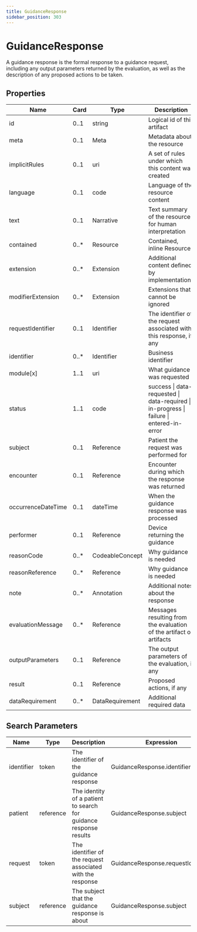```yaml
---
title: GuidanceResponse
sidebar_position: 303
---
```


# GuidanceResponse

A guidance response is the formal response to a guidance request, including any output parameters returned by the
evaluation, as well as the description of any proposed actions to be taken.

## Properties

| Name               | Card  | Type            | Description                                                                              |
| ------------------ | ----- | --------------- | ---------------------------------------------------------------------------------------- |
| id                 | 0..1  | string          | Logical id of this artifact                                                              |
| meta               | 0..1  | Meta            | Metadata about the resource                                                              |
| implicitRules      | 0..1  | uri             | A set of rules under which this content was created                                      |
| language           | 0..1  | code            | Language of the resource content                                                         |
| text               | 0..1  | Narrative       | Text summary of the resource, for human interpretation                                   |
| contained          | 0..\* | Resource        | Contained, inline Resources                                                              |
| extension          | 0..\* | Extension       | Additional content defined by implementations                                            |
| modifierExtension  | 0..\* | Extension       | Extensions that cannot be ignored                                                        |
| requestIdentifier  | 0..1  | Identifier      | The identifier of the request associated with this response, if any                      |
| identifier         | 0..\* | Identifier      | Business identifier                                                                      |
| module[x]          | 1..1  | uri             | What guidance was requested                                                              |
| status             | 1..1  | code            | success \| data-requested \| data-required \| in-progress \| failure \| entered-in-error |
| subject            | 0..1  | Reference       | Patient the request was performed for                                                    |
| encounter          | 0..1  | Reference       | Encounter during which the response was returned                                         |
| occurrenceDateTime | 0..1  | dateTime        | When the guidance response was processed                                                 |
| performer          | 0..1  | Reference       | Device returning the guidance                                                            |
| reasonCode         | 0..\* | CodeableConcept | Why guidance is needed                                                                   |
| reasonReference    | 0..\* | Reference       | Why guidance is needed                                                                   |
| note               | 0..\* | Annotation      | Additional notes about the response                                                      |
| evaluationMessage  | 0..\* | Reference       | Messages resulting from the evaluation of the artifact or artifacts                      |
| outputParameters   | 0..1  | Reference       | The output parameters of the evaluation, if any                                          |
| result             | 0..1  | Reference       | Proposed actions, if any                                                                 |
| dataRequirement    | 0..\* | DataRequirement | Additional required data                                                                 |

## Search Parameters

| Name       | Type      | Description                                                       | Expression                         |
| ---------- | --------- | ----------------------------------------------------------------- | ---------------------------------- |
| identifier | token     | The identifier of the guidance response                           | GuidanceResponse.identifier        |
| patient    | reference | The identity of a patient to search for guidance response results | GuidanceResponse.subject           |
| request    | token     | The identifier of the request associated with the response        | GuidanceResponse.requestIdentifier |
| subject    | reference | The subject that the guidance response is about                   | GuidanceResponse.subject           |
